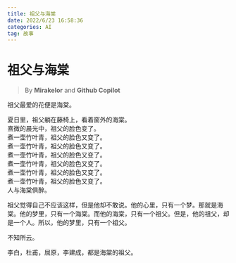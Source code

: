 ```yaml
---
title: 祖父与海棠
date: 2022/6/23 16:58:36
categories: AI
tag: 故事
---
```

# 祖父与海棠

> By **Mirakelor** and **Github Copilot**

祖父最爱的花便是海棠。

夏日里，祖父躺在藤椅上，看着窗外的海棠。  
熹微的晨光中，祖父的脸色变了。  
煮一壶竹叶青，祖父的脸色又变了。  
煮一壶竹叶青，祖父的脸色又变了。  
煮一壶竹叶青，祖父的脸色又变了。  
煮一壶竹叶青，祖父的脸色又变了。  
煮一壶竹叶青，祖父的脸色又变了。  
煮一壶竹叶青，祖父的脸色又变了。  
人与海棠俱醉。

祖父觉得自己不应该这样，但是他却不敢说。他的心里，只有一个梦。那就是海棠。他的梦里，只有一个海棠。而他的海棠，只有一个祖父。但是，他的祖父，却是一个人。所以，他的梦里，只有一个祖父。

不知所云。

李白，杜甫，屈原，李建成，都是海棠的祖父。
